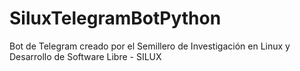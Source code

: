 # SiluxTelegramBotPython
Bot de Telegram creado por el Semillero de Investigación en Linux y Desarrollo de Software Libre - SILUX
